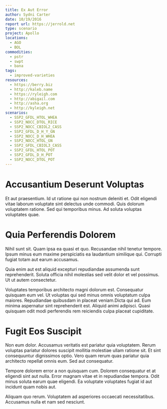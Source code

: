 ```yaml
---
title: Ex Aut Error
author: Sydni Carter
date: 10/19/2016
report url: https://jerrold.net
type: scenario
project: Apollo
locations:
  - AGO
  - BOL
commodities:
  - pstr
  - swpt
  - bana
tags:
  - improved-varieties
resources:
  - https://berry.biz
  - http://kaleb.name
  - https://ryleigh.com
  - http://abigail.com
  - http://asha.org
  - http://kyleigh.net
scenarios:
  - SSP2_GFDL_HTOL_WHEA
  - SSP2_NOCC_DTOL_RICE
  - SSP2_NOCC_CBIOL2_CASS
  - SSP2_GFDL_D_H_Y_GN
  - SSP2_NOCC_D_H_WHEA
  - SSP2_NOCC_HTOL_GN
  - SSP2_GFDL_CBIOL3_CASS
  - SSP2_GFDL_HTOL_POT
  - SSP2_GFDL_D_H_POT
  - SSP2_NOCC_DTOL_POT
---
```

# Accusantium Deserunt Voluptas
Et aut praesentium. Id ut ratione qui non nostrum deleniti et. Odit eligendi vitae laborum voluptate sint delectus unde commodi. Quis dolorum voluptatem ratione. Sed qui temporibus minus. Ad soluta voluptas voluptates quae.

# Quia Perferendis Dolorem
Nihil sunt sit. Quam ipsa ea quasi et quo. Recusandae nihil tenetur tempore. Ipsum minus eum maxime perspiciatis ea laudantium similique qui. Corrupti fugiat totam aut earum accusamus.
 Quia enim aut est aliquid excepturi repudiandae assumenda sunt reprehenderit. Soluta officia nihil molestias sed velit dolor et vel possimus. Ut ut autem consectetur.
 Voluptates temporibus architecto magni dolorum est. Consequatur quisquam eum vel. Ut voluptas qui sed minus omnis voluptatum culpa maiores. Repudiandae quibusdam in placeat veniam.Dicta qui ad. Eum minima aspernatur sint reprehenderit est. Aliquid animi adipisci. Quasi quisquam odit modi perferendis rem reiciendis culpa placeat cupiditate.

# Fugit Eos Suscipit
Non eum dolor. Accusamus veritatis est pariatur quia voluptatem. Rerum voluptas pariatur dolores suscipit mollitia molestiae ullam ratione sit. Et sint consequuntur dignissimos optio. Vero quam rerum quas pariatur quia architecto repellat omnis eum. Sed aut consequatur.
 Tempore dolorem error a non quisquam cum. Dolorem consequatur et at eligendi sint aut nulla. Error magnam vitae et in repudiandae tempora. Odit minus soluta earum quae eligendi. Ea voluptate voluptates fugiat id aut incidunt quam nobis aut.
 Aliquam quo rerum. Voluptatem ad asperiores occaecati necessitatibus. Accusamus nulla et nam sed nesciunt.
